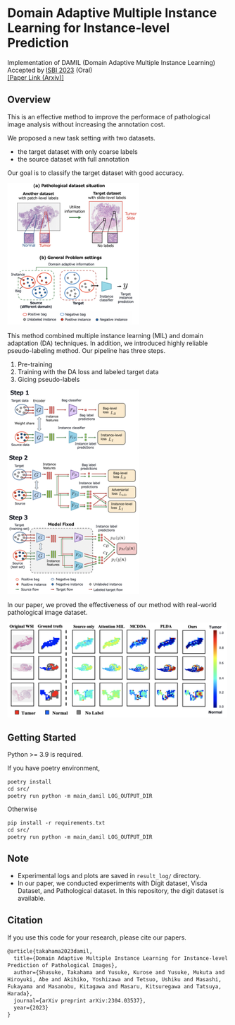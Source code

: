 # Domain Adaptive Multiple Instance Learning for Instance-level Prediction
Implementation of DAMIL (Domain Adaptive Multiple Instance Learning)  
Accepted by [ISBI 2023](https://2023.biomedicalimaging.org/) (Oral)  
[[Paper Link (Arxiv)]](https://arxiv.org/abs/2304.03537)  

## Overview
This is an effective method to improve the performace of pathological image analysis without increasing the annotation cost.

We proposed a new task setting with two datasets.
- the target dataset with only coarse labels  
- the source dataset with full annotation  

Our goal is to classify the target dataset with good accuracy.

<img src='docs/setting.png' width=300>

<br>

This method combined multiple instance learning (MIL) and domain adaptation (DA) techniques. In addition, we introduced highly reliable pseudo-labeling method. Our pipeline has three steps.

1. Pre-training
2. Training with the DA loss and labeled target data
3. Gicing pseudo-labels

<img src='docs/pipeline.png' width=300>

<br>

In our paper, we proved the effectiveness of our method with real-world pathological image dataset.

<img src='docs/result_heatmap.png' width=500>

<br>

## Getting Started
Python >= 3.9 is required.

If you have poetry environment,
```
poetry install
cd src/
poetry run python -m main_damil LOG_OUTPUT_DIR
```

Otherwise
```
pip install -r requirements.txt
cd src/
poetry run python -m main_damil LOG_OUTPUT_DIR
```

## Note
- Experimental logs and plots are saved in `result_log/` directory.
- In our paper, we conducted experiments with Digit dataset, Visda Dataset, and Pathological dataset. In this repository, the digit dataset is available.

## Citation
If you use this code for your research, please cite our papers.

```
@article{takahama2023damil,
  title={Domain Adaptive Multiple Instance Learning for Instance-level Prediction of Pathological Images},
  author={Shusuke, Takahama and Yusuke, Kurose and Yusuke, Mukuta and Hiroyuki, Abe and Akihiko, Yoshizawa and Tetsuo, Ushiku and Masashi, Fukayama and Masanobu, Kitagawa and Masaru, Kitsuregawa and Tatsuya, Harada},
  journal={arXiv preprint arXiv:2304.03537},
  year={2023}
}
```
